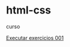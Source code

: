 # html-css
 curso

 <a href="https://vifas.github.io/html-css/exercicios/ex001/index.html"> Executar exercicios 001<a>
